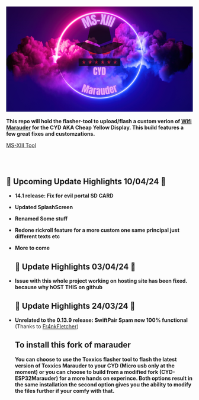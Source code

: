 ![Header](Images/MS-XIII.png)
<br>



  <b>This repo will hold the flasher-tool to upload/flash a custom verion of <a href=hhttps://github.com/justcallmekoko/ESP32Marauder/wiki/about>Wifi Marauder</a> for the CYD AKA Cheap Yellow Display. This build features a few great fixes and customzations.</b>

  <a href=https://msxiii-cyd-marauder.xyz>MS-XIII Tool</a>
  
  
  <br>
  <br>

  ## 🌟 Upcoming Update Highlights 10/04/24 🌟

- **14.1 release: Fix for evil portal SD CARD**
- **Updated SplashScreen**
- **Renamed Some stuff**
- **Redone rickroll feature for a more custom one same principal just different texts etc**
- **More to come**

  ## 🌟 Update Highlights 03/04/24 🌟
- **Issue with this whole project working on hosting site has been fixed. because why hOST THIS on github**
  
  ## 🌟 Update Highlights 24/03/24 🌟

- **Unrelated to the 0.13.9 release: SwiftPair Spam now 100% functional** (Thanks to <a href=https://github.com/Fr4nkFletcher>Fr4nkFletcher</a>)

  ## To install this fork of marauder
  <b>You can choose to use the Toxxics flasher tool to flash the latest version of Toxxics Marauder to your CYD (Micro usb only at the moment) or you can choose to build from a modified fork (CYD-ESP32Marauder) for a more hands on experince. Both options result in the same installation the second option gives you the ability to modify the files further if your comfy with that.</b>
